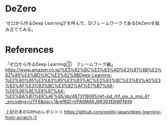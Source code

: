 # DeZero
'ゼロから作るDeep Learning3'を呼んで、DlフレームワークであるDeZeroを組み立ててみる。

# References

「ゼロから作るDeep Learning③　フレームワーク編」
https://www.amazon.co.jp/%E3%82%BC%E3%83%AD%E3%81%8B%E3%82%89%E4%BD%9C%E3%82%8BDeep-Learning-%E2%80%95%E3%83%95%E3%83%AC%E3%83%BC%E3%83%A0%E3%83%AF%E3%83%BC%E3%82%AF%E7%B7%A8-%E6%96%8E%E8%97%A4-%E5%BA%B7%E6%AF%85/dp/4873119065/ref=pd_rhf_gw_p_img_4?_encoding=UTF8&psc=1&refRID=VPA6MAKJ9R383E6WFNH9

上記の本のGitHubレポジトリ
https://github.com/oreilly-japan/deep-learning-from-scratch-3
